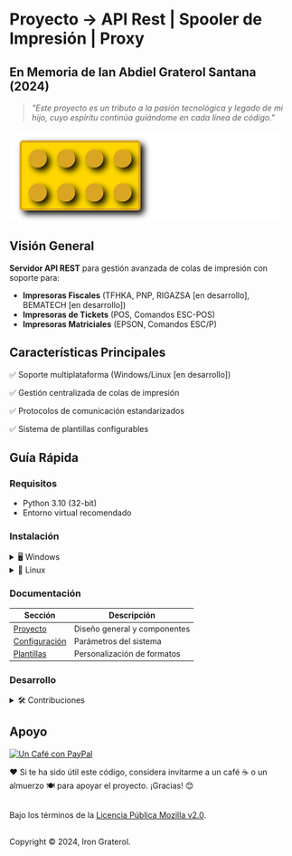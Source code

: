 # Proyecto -> API Rest | Spooler de Impresión | Proxy

## En Memoria de Ian Abdiel Graterol Santana (2024)

> *"Este proyecto es un tributo a la pasión tecnológica y legado de mi hijo, cuyo espíritu continúa guiándome en cada línea de código."*

![I will love you forever](resources/block.svg)

## Visión General

**Servidor API REST** para gestión avanzada de colas de impresión con soporte para:

- **Impresoras Fiscales** (TFHKA, PNP, RIGAZSA [en desarrollo], BEMATECH [en desarrollo])
- **Impresoras de Tickets** (POS, Comandos ESC-POS)
- **Impresoras Matriciales** (EPSON, Comandos ESC/P)

## Características Principales

✅ Soporte multiplataforma (Windows/Linux [en desarrollo])

✅ Gestión centralizada de colas de impresión

✅ Protocolos de comunicación estandarizados

✅ Sistema de plantillas configurables

## Guía Rápida

### Requisitos

- Python 3.10 (32-bit)
- Entorno virtual recomendado

### Instalación

<details>
<summary>🖥️ Windows</summary>

1. Instalar [Python 3.10 32-bit](https://www.python.org/ftp/python/3.10.0/python-3.10.0.exe)
```bash
git clone https://github.com/eyngroup/api_printer_server.git
cd api_printer_server
python -m venv .venv
.venv\Scripts\activate
python.exe -m pip install --upgrade pip
pip install -r requirements.txt
python setup.py build
```
</details>

<details>
<summary>🐧 Linux</summary>
  
* En proyecto con la adecuación e implementación de los módulos suministrados en "controllers".

</details>

### Documentación

| Sección | Descripción |
|---------|-------------|
| [Proyecto](docs/project.md) | Diseño general y componentes |
| [Configuración](config/config.md) | Parámetros del sistema |
| [Plantillas](templates/templates.md) | Personalización de formatos |

### Desarrollo

<details>
<summary>🛠️ Contribuciones</summary>

1. Revisar [issues abiertos](https://github.com/eyngroup/repo/issues)
2. Crear nuevo issue para propuestas
3. Desarrollar en rama feature/fix
4. Ejecutar pruebas: 
```bash
pytest tests/
```
5. Actualizar documentación relacionada
</details>

## Apoyo

[![Un Café con PayPal](https://img.shields.io/badge/Cafe-PayPal-blue)](https://paypal.me/irongraterol)

<summary>❤️ Si te ha sido útil este código, considera invitarme a un café ☕ o un almuerzo 🍽 para apoyar el proyecto. ¡Gracias! 😊 </summary>

## 
Bajo los términos de la [Licencia Pública Mozilla v2.0](http://mozilla.org/MPL/2.0/).

## 
Copyright © 2024, Iron Graterol.
